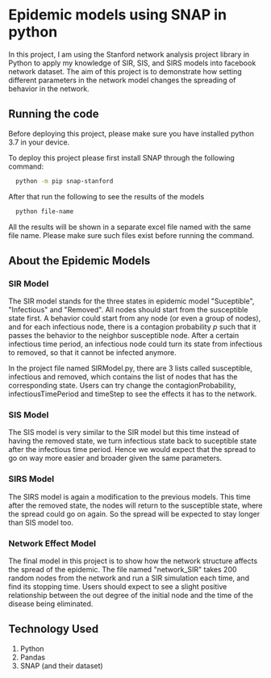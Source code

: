 # Epidemic models using SNAP in python

In this project, I am using the Stanford network analysis project library in Python to apply my knowledge of SIR, SIS, and SIRS models into facebook network dataset. The aim of this project is to demonstrate how setting different parameters in the network model changes the spreading of behavior in the network.

## Running the code
Before deploying this project, please make sure you have installed python 3.7 in your device.

To deploy this project please first install SNAP through the following command:

```bash
  python -m pip snap-stanford
```

After that run the following to see the results of the models

```bash
  python file-name
```
All the results will be shown in a separate excel file named with the same file name. Please make sure such files exist before running the command.

## About the Epidemic Models
### SIR Model
The SIR model stands for the three states in epidemic model "Suceptible", "Infectious" and "Removed".
All nodes should start from the susceptible state first.
A behavior could start from any node (or even a group of nodes), and for each infectious node, there is a contagion probability *p* such that it passes the behavior to the neighbor susceptible node.
After a certain infectious time period, an infectious node could turn its state from infectious to removed, so that it cannot be infected anymore.

In the project file named SIRModel.py, there are 3 lists called susceptible, infectious and removed, which contains the list of nodes that has the corresponding state.
Users can try change the contagionProbability, infectiousTimePeriod and timeStep to see the effects it has to the network.

### SIS Model
The SIS model is very similar to the SIR model but this time instead of having the removed state, we turn infectious state back to suceptible state after the infectious time period. Hence we would expect that the spread to go on way more easier and broader given the same parameters.

### SIRS Model
The SIRS model is again a modification to the previous models. This time after the removed state, the nodes will return to the susceptible state, where the spread could go on again. So the spread will be expected to stay longer than SIS model too.

### Network Effect Model
The final model in this project is to show how the network structure affects the spread of the epidemic. The file named "network_SIR" takes 200 random nodes from the network and run a SIR simulation each time, and find its stopping time. Users should expect to see a slight positive relationship between the out degree of the initial node and the time of the disease being eliminated.

## Technology Used
1. Python
2. Pandas
3. SNAP (and their dataset)
